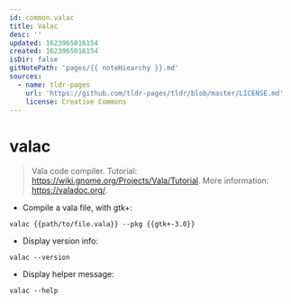 ```yaml
---
id: common.valac
title: Valac
desc: ''
updated: 1623965016154
created: 1623965016154
isDir: false
gitNotePath: 'pages/{{ noteHiearchy }}.md'
sources:
  - name: tldr-pages
    url: 'https://github.com/tldr-pages/tldr/blob/master/LICENSE.md'
    license: Creative Commons
---
```

# valac

> Vala code compiler.
> Tutorial: <https://wiki.gnome.org/Projects/Vala/Tutorial>.
> More information: <https://valadoc.org/>.

- Compile a vala file, with gtk+:

`valac {{path/to/file.vala}} --pkg {{gtk+-3.0}}`

- Display version info:

`valac --version`

- Display helper message:

`valac --help`

